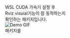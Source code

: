 WSL CUDA 가속기 설정 후</br>
Rviz visuial기능이 잘 동작하는지</br>
확인하는 패키지입니다.</br>
![Demo GIF](demo.gif)</br>
패키지를 
